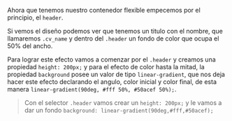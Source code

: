 Ahora que tenemos nuestro contenedor flexible empecemos por el principio, el `header`.

Si vemos el diseño podemos ver que tenemos un titulo con el nombre, que llamaremos `.cv_name` y dentro del `.header` un fondo de color que ocupa el 50% del ancho.

Para lograr este efecto vamos a comenzar por el `.header` y creamos una propiedad `height: 200px;` y para el efecto de color hasta la mitad, la propiedad `background` posee un valor de tipo `linear-gradient`, que nos deja hacer este efecto declarando el angulo, color inicial y color final, de esta manera `linear-gradient(90deg, #fff 50%, #50acef 50%);`.

> Con el selector `.header` vamos crear un `height: 200px;` y le vamos a dar un fondo `background: linear-gradient(90deg,#fff,#50acef);`